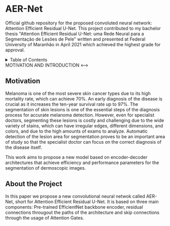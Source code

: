 # AER-Net

Official github repository for the proposed convoluted neural network: Attention Efficient Residual U-Net. This project contributed to my bachelor thesis "Attention Efficient Residual U-Net: uma Rede Neural para a Segmentação de Lesões de Pele" written and presented at Federal University of Maranhão in April 2021 which achieved the highest grade for approval.

<!-- TABLE OF CONTENTS -->
<details>
  <summary>Table of Contents</summary>
  <ol>
    <li>
      <a href="#Motivation">Motivation</a>
      <ul>
        <li><a href="#built-with">Built With</a></li>
      </ul>
    </li>
    <li>
      <a href="#About The Project">About the Project</a>
      <ul>
        <li><a href="#prerequisites">Prerequisites</a></li>
        <li><a href="#installation">Installation</a></li>
      </ul>
    </li>
    <li><a href="#usage">Usage</a></li>
    <li><a href="#roadmap">Roadmap</a></li>
    <li><a href="#contributing">Contributing</a></li>
    <li><a href="#license">License</a></li>
    <li><a href="#contact">Contact</a></li>
    <li><a href="#acknowledgments">Acknowledgments</a></li>
  </ol>
</details>

<!--> MOTIVATION AND INTRODUCTION <-->

## Motivation

Melanoma is one of the most severe skin cancer types due to its high mortality rate, which can achieve 70%. An early diagnosis of the disease is crucial as it increases the ten-year survival rate up to 97%. The segmentation of skin lesions is one of the essential steps of the diagnosis process for accurate melanoma detection. However, even for specialist doctors, segmenting these lesions is costly and challenging due to the wide variety of stains, which can have irregular edges, different dimensions, and colors, and due to the high amounts of exams to analyze. Automatic detection of the lesion area for segmentation proves to be an important area of study so that the specialist doctor can focus on the correct diagnosis of the disease itself. 

This work aims to propose a new model based on encoder-decoder architectures that achieve efficiency and performance parameters for the segmentation of dermoscopic images.

## About the Project

In this paper we propose a new convolutional neural netwok called AER-Net, short for Attention Efficient Residual U-Net. It is based on three main components:
Pre-trained EfficientNet backbone encoder, residual connections througout the paths of the architecture and skip connections through the usage of Attention Gates. 



